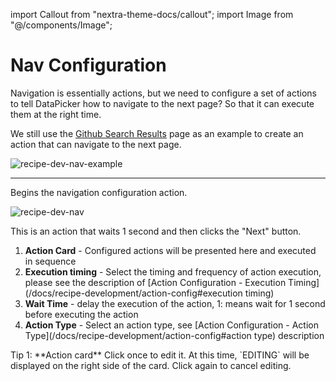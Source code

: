 import Callout from "nextra-theme-docs/callout";
import Image from "@/components/Image";

# Nav Configuration

Navigation is essentially actions, but we need to configure a set of actions to tell DataPicker how to navigate to the next page? So that it can execute them at the right time.

We still use the [Github Search Results](https://github.com/search?q=hello+world&type=Repositories) page as an example to create an action that can navigate to the next page.

<Image src="/screenshots/recipe-dev-nav-example.png" alt="recipe-dev-nav-example" />

---

Begins the navigation configuration action.

<Image src="/screenshots/recipe-dev-nav.png" alt="recipe-dev-nav" />

This is an action that waits 1 second and then clicks the "Next" button.

1. **Action Card** - Configured actions will be presented here and executed in sequence
2. **Execution timing** - Select the timing and frequency of action execution, please see the description of [Action Configuration - Execution Timing](/docs/recipe-development/action-config#execution timing)
3. **Wait Time** - delay the execution of the action, 1: means wait for 1 second before executing the action
4. **Action Type** - Select an action type, see [Action Configuration - Action Type](/docs/recipe-development/action-config#action type) description

<Callout emoji="💡">
Tip 1: **Action card** Click once to edit it. At this time, `EDITING` will be displayed on the right side of the card. Click again to cancel editing.
</Callout>
